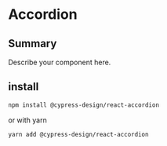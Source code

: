 # Accordion

## Summary

Describe your component here.

## install

```bash
npm install @cypress-design/react-accordion
```

or with yarn

```bash
yarn add @cypress-design/react-accordion
```
